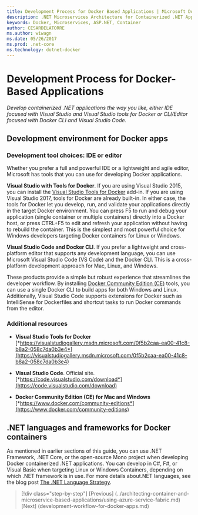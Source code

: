 ```yaml
---
title: Development Process for Docker Based Applications | Microsoft Docs 
description: .NET Microservices Architecture for Containerized .NET Applications | Development Process for Docker Based Applications
keywords: Docker, Microservices, ASP.NET, Container
author: CESARDELATORRE
ms.author: wiwagn
ms.date: 05/26/2017
ms.prod: .net-core
ms.technology: dotnet-docker
---
```

# Development Process for Docker-Based Applications

*Develop containerized .NET applications the way you like, either IDE focused with Visual Studio and Visual Studio tools for Docker or CLI/Editor focused with Docker CLI and Visual Studio Code.*

## Development environment for Docker apps

### Development tool choices: IDE or editor

Whether you prefer a full and powerful IDE or a lightweight and agile editor, Microsoft has tools that you can use for developing Docker applications.

**Visual Studio with Tools for Docker**. If you are using Visual Studio 2015, you can install the [Visual Studio Tools for Docker](https://marketplace.visualstudio.com/items?itemName=MicrosoftCloudExplorer.VisualStudioToolsforDocker-Preview) add-in. If you are using Visual Studio 2017, tools for Docker are already built-in. In either case, the tools for Docker let you develop, run, and validate your applications directly in the target Docker environment. You can press F5 to run and debug your application (single container or multiple containers) directly into a Docker host, or press CTRL+F5 to edit and refresh your application without having to rebuild the container. This is the simplest and most powerful choice for Windows developers targeting Docker containers for Linux or Windows.

**Visual Studio Code and Docker CLI**. If you prefer a lightweight and cross-platform editor that supports any development language, you can use Microsoft Visual Studio Code (VS Code) and the Docker CLI. This is a cross-platform development approach for Mac, Linux, and Windows.

These products provide a simple but robust experience that streamlines the developer workflow. By installing [Docker Community Edition (CE)](https://www.docker.com/community-edition) tools, you can use a single Docker CLI to build apps for both Windows and Linux. Additionally, Visual Studio Code supports extensions for Docker such as IntelliSense for Dockerfiles and shortcut tasks to run Docker commands from the editor.

### Additional resources

-   **Visual Studio Tools for Docker**
    [*https://visualstudiogallery.msdn.microsoft.com/0f5b2caa-ea00-41c8-b8a2-058c7da0b3e4*](https://visualstudiogallery.msdn.microsoft.com/0f5b2caa-ea00-41c8-b8a2-058c7da0b3e4)

-   **Visual Studio Code**. Official site.
    [*https://code.visualstudio.com/download*](https://code.visualstudio.com/download)

-   **Docker Community Edition (CE) for Mac and Windows**
    [*https://www.docker.com/community-editions*](https://www.docker.com/community-editions)

## .NET languages and frameworks for Docker containers

As mentioned in earlier sections of this guide, you can use .NET Framework, .NET Core, or the open-source Mono project when developing Docker containerized .NET applications. You can develop in C\#, F\#, or Visual Basic when targeting Linux or Windows Containers, depending on which .NET framework is in use. For more details about.NET languages, see the blog post [The .NET Language Strategy](https://blogs.msdn.microsoft.com/dotnet/2017/02/01/the-net-language-strategy/).


>[!div class="step-by-step"]
[Previous] (../architecting-container-and-microservice-based-applications/using-azure-service-fabric.md)
[Next] (development-workflow-for-docker-apps.md)
